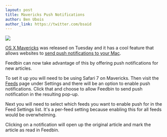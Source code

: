 ```yaml
---
layout: post
title: Mavericks Push Notifications
author: Ben Ubois
author_link: https://twitter.com/bsaid
---
```


<img src="{{ 'images/2013-10-24/push.gif' | asset_path }}" style="max-width: 1080px;" />

[OS X Mavericks](http://www.apple.com/osx/) was released on Tuesday and it has a cool feature that allows websites to [send push notifications to your Mac](https://developer.apple.com/notifications/safari-push-notifications/).

Feedbin can now take advantage of this by offering push notifications for new articles.

To set it up you will need to be using Safari 7 on Mavericks. Then visit the [Feeds](https://feedbin.me/settings/feeds) page under Settings and there will be an option to enable push notifications. Click that and choose to allow Feedbin to send push notification in the resulting pop-up.

Next you will need to select which feeds you want to enable push for in the Feed Settings list. It's a per-feed setting because enabling this for all feeds would be overwhelming.

Clicking on a notification will open up the original article and mark the article as read in Feedbin.